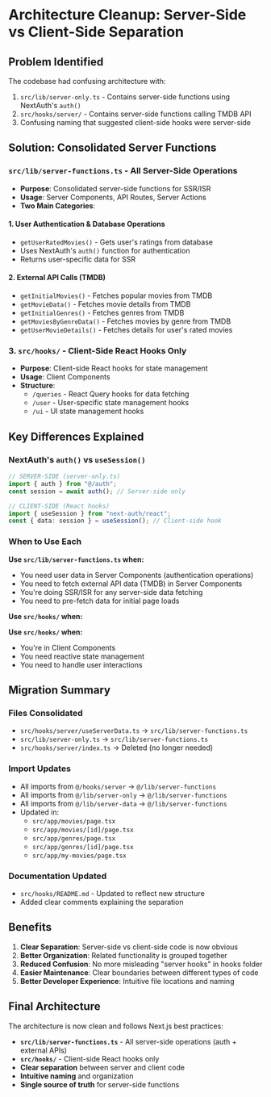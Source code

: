 # Architecture Cleanup: Server-Side vs Client-Side Separation

## Problem Identified

The codebase had confusing architecture with:

1. `src/lib/server-only.ts` - Contains server-side functions using NextAuth's `auth()`
2. `src/hooks/server/` - Contains server-side functions calling TMDB API
3. Confusing naming that suggested client-side hooks were server-side

## Solution: Consolidated Server Functions

### **`src/lib/server-functions.ts`** - All Server-Side Operations

- **Purpose**: Consolidated server-side functions for SSR/ISR
- **Usage**: Server Components, API Routes, Server Actions
- **Two Main Categories**:

#### 1. User Authentication & Database Operations

- `getUserRatedMovies()` - Gets user's ratings from database
- Uses NextAuth's `auth()` function for authentication
- Returns user-specific data for SSR

#### 2. External API Calls (TMDB)

- `getInitialMovies()` - Fetches popular movies from TMDB
- `getMovieData()` - Fetches movie details from TMDB
- `getInitialGenres()` - Fetches genres from TMDB
- `getMoviesByGenreData()` - Fetches movies by genre from TMDB
- `getUserMovieDetails()` - Fetches details for user's rated movies

### 3. **`src/hooks/`** - Client-Side React Hooks Only

- **Purpose**: Client-side React hooks for state management
- **Usage**: Client Components
- **Structure**:
  - `/queries` - React Query hooks for data fetching
  - `/user` - User-specific state management hooks
  - `/ui` - UI state management hooks

## Key Differences Explained

### NextAuth's `auth()` vs `useSession()`

```typescript
// SERVER-SIDE (server-only.ts)
import { auth } from "@/auth";
const session = await auth(); // Server-side only

// CLIENT-SIDE (React hooks)
import { useSession } from "next-auth/react";
const { data: session } = useSession(); // Client-side hook
```

### When to Use Each

**Use `src/lib/server-functions.ts` when:**

- You need user data in Server Components (authentication operations)
- You need to fetch external API data (TMDB) in Server Components
- You're doing SSR/ISR for any server-side data fetching
- You need to pre-fetch data for initial page loads

**Use `src/hooks/` when:**

**Use `src/hooks/` when:**

- You're in Client Components
- You need reactive state management
- You need to handle user interactions

## Migration Summary

### Files Consolidated

- `src/hooks/server/useServerData.ts` → `src/lib/server-functions.ts`
- `src/lib/server-only.ts` → `src/lib/server-functions.ts`
- `src/hooks/server/index.ts` → Deleted (no longer needed)

### Import Updates

- All imports from `@/hooks/server` → `@/lib/server-functions`
- All imports from `@/lib/server-only` → `@/lib/server-functions`
- All imports from `@/lib/server-data` → `@/lib/server-functions`
- Updated in:
  - `src/app/movies/page.tsx`
  - `src/app/movies/[id]/page.tsx`
  - `src/app/genres/page.tsx`
  - `src/app/genres/[id]/page.tsx`
  - `src/app/my-movies/page.tsx`

### Documentation Updated

- `src/hooks/README.md` - Updated to reflect new structure
- Added clear comments explaining the separation

## Benefits

1. **Clear Separation**: Server-side vs client-side code is now obvious
2. **Better Organization**: Related functionality is grouped together
3. **Reduced Confusion**: No more misleading "server hooks" in hooks folder
4. **Easier Maintenance**: Clear boundaries between different types of code
5. **Better Developer Experience**: Intuitive file locations and naming

## Final Architecture

The architecture is now clean and follows Next.js best practices:

- **`src/lib/server-functions.ts`** - All server-side operations (auth + external APIs)
- **`src/hooks/`** - Client-side React hooks only
- **Clear separation** between server and client code
- **Intuitive naming** and organization
- **Single source of truth** for server-side functions
